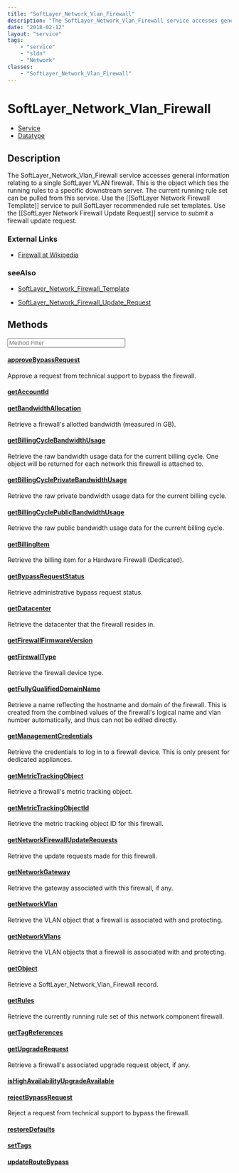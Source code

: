 ```yaml
---
title: "SoftLayer_Network_Vlan_Firewall"
description: "The SoftLayer_Network_Vlan_Firewall service accesses general information relating to a single SoftLayer VLAN firewall.... "
date: "2018-02-12"
layout: "service"
tags:
    - "service"
    - "sldn"
    - "Network"
classes:
    - "SoftLayer_Network_Vlan_Firewall"
---
```

# SoftLayer_Network_Vlan_Firewall
<div id='service-datatype'>
    <ul id='sldn-reference-tabs'>
    <li id='service'> <a href='/reference/services/SoftLayer_Network_Vlan_Firewall' >Service</a></li>    <li id='datatype'> <a href='/reference/datatypes/SoftLayer_Network_Vlan_Firewall' >Datatype</a></li>
    </ul>
</div>

## Description
The SoftLayer_Network_Vlan_Firewall service accesses general information relating to a single SoftLayer VLAN firewall.  This is the object which ties the running rules to a specific downstream server. The current running rule set can be pulled from this service. Use the [[SoftLayer Network Firewall Template]] service to pull SoftLayer recommended rule set templates. Use the [[SoftLayer Network Firewall Update Request]] service to submit a firewall update request. 

### External Links


* [Firewall at Wikipedia](http://en.wikipedia.org/wiki/Firewall_(networking))




### seeAlso

* [SoftLayer_Network_Firewall_Template](/reference/services/SoftLayer_Network_Firewall_Template )


* [SoftLayer_Network_Firewall_Update_Request](/reference/services/SoftLayer_Network_Firewall_Update_Request )


        
<div id="properties" class="content service-content">

## Methods

<div class="view-filters">
    <div class="clearfix">
        <div class="search-input-box">
            <input placeholder="Method Filter" onkeyup="titleSearch(inputId='edit-combine', divId='method-div', elementClass='method-row')" 
                type="text" id="edit-combine" value="" size="30" maxlength="128" class="form-text">
        </div>
    </div>
</div>

<div id="method-div">

<div class="method-row">

#### [approveBypassRequest](/reference/services/SoftLayer_Network_Vlan_Firewall/approveBypassRequest)
Approve a request from technical support to bypass the firewall.
</div>

<div class="method-row">

#### [getAccountId](/reference/services/SoftLayer_Network_Vlan_Firewall/getAccountId)

</div>

<div class="method-row">

#### [getBandwidthAllocation](/reference/services/SoftLayer_Network_Vlan_Firewall/getBandwidthAllocation)
Retrieve a firewall's allotted bandwidth (measured in GB).
</div>

<div class="method-row">

#### [getBillingCycleBandwidthUsage](/reference/services/SoftLayer_Network_Vlan_Firewall/getBillingCycleBandwidthUsage)
Retrieve the raw bandwidth usage data for the current billing cycle. One object will be returned for each network this firewall is attached to.
</div>

<div class="method-row">

#### [getBillingCyclePrivateBandwidthUsage](/reference/services/SoftLayer_Network_Vlan_Firewall/getBillingCyclePrivateBandwidthUsage)
Retrieve the raw private bandwidth usage data for the current billing cycle.
</div>

<div class="method-row">

#### [getBillingCyclePublicBandwidthUsage](/reference/services/SoftLayer_Network_Vlan_Firewall/getBillingCyclePublicBandwidthUsage)
Retrieve the raw public bandwidth usage data for the current billing cycle.
</div>

<div class="method-row">

#### [getBillingItem](/reference/services/SoftLayer_Network_Vlan_Firewall/getBillingItem)
Retrieve the billing item for a Hardware Firewall (Dedicated).
</div>

<div class="method-row">

#### [getBypassRequestStatus](/reference/services/SoftLayer_Network_Vlan_Firewall/getBypassRequestStatus)
Retrieve administrative bypass request status.
</div>

<div class="method-row">

#### [getDatacenter](/reference/services/SoftLayer_Network_Vlan_Firewall/getDatacenter)
Retrieve the datacenter that the firewall resides in.
</div>

<div class="method-row">

#### [getFirewallFirmwareVersion](/reference/services/SoftLayer_Network_Vlan_Firewall/getFirewallFirmwareVersion)

</div>

<div class="method-row">

#### [getFirewallType](/reference/services/SoftLayer_Network_Vlan_Firewall/getFirewallType)
Retrieve the firewall device type.
</div>

<div class="method-row">

#### [getFullyQualifiedDomainName](/reference/services/SoftLayer_Network_Vlan_Firewall/getFullyQualifiedDomainName)
Retrieve a name reflecting the hostname and domain of the firewall. This is created from the combined values of the firewall's logical name and vlan number automatically, and thus can not be edited directly.
</div>

<div class="method-row">

#### [getManagementCredentials](/reference/services/SoftLayer_Network_Vlan_Firewall/getManagementCredentials)
Retrieve the credentials to log in to a firewall device. This is only present for dedicated appliances.
</div>

<div class="method-row">

#### [getMetricTrackingObject](/reference/services/SoftLayer_Network_Vlan_Firewall/getMetricTrackingObject)
Retrieve a firewall's metric tracking object.
</div>

<div class="method-row">

#### [getMetricTrackingObjectId](/reference/services/SoftLayer_Network_Vlan_Firewall/getMetricTrackingObjectId)
Retrieve the metric tracking object ID for this firewall.
</div>

<div class="method-row">

#### [getNetworkFirewallUpdateRequests](/reference/services/SoftLayer_Network_Vlan_Firewall/getNetworkFirewallUpdateRequests)
Retrieve the update requests made for this firewall.
</div>

<div class="method-row">

#### [getNetworkGateway](/reference/services/SoftLayer_Network_Vlan_Firewall/getNetworkGateway)
Retrieve the gateway associated with this firewall, if any.
</div>

<div class="method-row">

#### [getNetworkVlan](/reference/services/SoftLayer_Network_Vlan_Firewall/getNetworkVlan)
Retrieve the VLAN object that a firewall is associated with and protecting.
</div>

<div class="method-row">

#### [getNetworkVlans](/reference/services/SoftLayer_Network_Vlan_Firewall/getNetworkVlans)
Retrieve the VLAN objects that a firewall is associated with and protecting.
</div>

<div class="method-row">

#### [getObject](/reference/services/SoftLayer_Network_Vlan_Firewall/getObject)
Retrieve a SoftLayer_Network_Vlan_Firewall record.
</div>

<div class="method-row">

#### [getRules](/reference/services/SoftLayer_Network_Vlan_Firewall/getRules)
Retrieve the currently running rule set of this network component firewall.
</div>

<div class="method-row">

#### [getTagReferences](/reference/services/SoftLayer_Network_Vlan_Firewall/getTagReferences)

</div>

<div class="method-row">

#### [getUpgradeRequest](/reference/services/SoftLayer_Network_Vlan_Firewall/getUpgradeRequest)
Retrieve a firewall's associated upgrade request object, if any.
</div>

<div class="method-row">

#### [isHighAvailabilityUpgradeAvailable](/reference/services/SoftLayer_Network_Vlan_Firewall/isHighAvailabilityUpgradeAvailable)

</div>

<div class="method-row">

#### [rejectBypassRequest](/reference/services/SoftLayer_Network_Vlan_Firewall/rejectBypassRequest)
Reject a request from technical support to bypass the firewall.
</div>

<div class="method-row">

#### [restoreDefaults](/reference/services/SoftLayer_Network_Vlan_Firewall/restoreDefaults)

</div>

<div class="method-row">

#### [setTags](/reference/services/SoftLayer_Network_Vlan_Firewall/setTags)

</div>

<div class="method-row">

#### [updateRouteBypass](/reference/services/SoftLayer_Network_Vlan_Firewall/updateRouteBypass)

</div>
</div>

</div>

